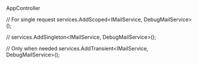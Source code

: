 ##
AppController

// For single request
services.AddScoped<IMailService, DebugMailService>();

//
services.AddSingleton<IMailService, DebugMailService>();

// Only when needed 
services.AddTransient<IMailService, DebugMailService>();
